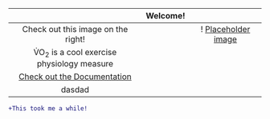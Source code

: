  | | Welcome! | |
 | :------: |:--------:| :--------: | 
 | Check out this image on the right! | | ! [Placeholder image](markdownimg.png) |
 | V&#x0307;O<sub>2</sub> is a cool exercise physiology measure | 
 | [Check out the Documentation](document.md) |
 | dasdad |

```diff
+This took me a while!
